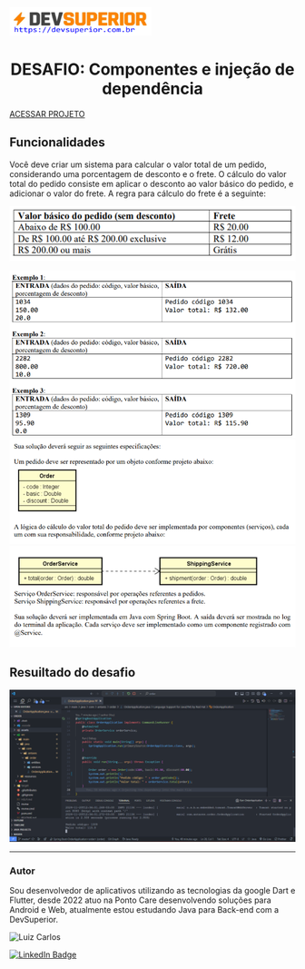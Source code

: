 <img width="250" height="50" src="assets/images/devSuperior.png"/>
<p>
<h1 align="center">DESAFIO: Componentes e injeção de dependência</h1>

<a href="()"></a>
[ACESSAR  PROJETO](https://github.com/luizzlcs/order/blob/master/src/main/java/com/antares/order/OrderApplication.java)


## Funcionalidades
Você deve criar um sistema para calcular o valor total de um pedido, considerando uma porcentagem
de desconto e o frete. O cálculo do valor total do pedido consiste em aplicar o desconto ao valor
básico do pedido, e adicionar o valor do frete. A regra para cálculo do frete é a seguinte: 

![Alt text](assets/images/image.png)

![Alt text](assets/images/image2.png)
![Alt text](assets/images/image3.png)
![Alt text](assets/images/image4.png)

</p>

## Resuiltado do desafio
![Alt text](assets/images/image5.png)


---
### Autor
Sou desenvolvedor de aplicativos utilizando as tecnologias da google Dart e Flutter, desde 2022 atuo na Ponto Care desenvolvendo soluções para Android e Web, atualmente estou estudando Java para Back-end com a DevSuperior.

<img alt="Luiz Carlos" title="Luiz Carlos" src="https://avatars.githubusercontent.com/u/29442285?s=96&v=4" height="100" width="100" />

[![LinkedIn Badge](https://img.shields.io/badge/-LUIZ_CARLOS-blue?style=flat-square&logo=Linkedin&logoColor=white&link=https://www.linkedin.com/in/luizzlcs/)](https://www.linkedin.com/in/luizzlcs/)